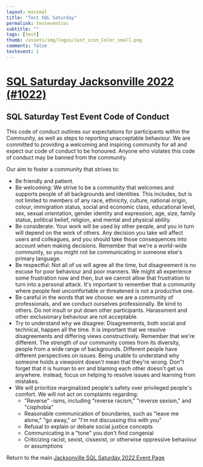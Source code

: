 ```yaml
---
layout: minimal
title: "Test SQL Saturday"
permalink: testeventcoc
subtitle: ""
tags: [test]
thumb: /assets/img/logos/Just_icon_Color_small.png
comments: false
testevent: 1
---
```

# [SQL Saturday Jacksonville 2022 (#1022)](https://sqlsaturday.com/testevent)


## SQL Saturday Test Event Code of Conduct

This code of conduct outlines our expectations for participants within the Community, as well as steps to reporting unacceptable behaviour. We are committed to providing a welcoming and inspiring community for all and expect our code of conduct to be honoured. Anyone who violates this code of conduct may be banned from the community.

Our aim to foster a community that strives to:

- Be friendly and patient.
- Be welcoming: We strive to be a community that welcomes and supports people of all backgrounds and identities. This includes, but is not limited to members of any race, ethnicity, culture, national origin, colour, immigration status, social and economic class, educational level, sex, sexual orientation, gender identity and expression, age, size, family status, political belief, religion, and mental and physical ability.
- Be considerate: Your work will be used by other people, and you in turn will depend on the work of others. Any decision you take will affect users and colleagues, and you should take those consequences into account when making decisions. Remember that we're a world-wide community, so you might not be communicating in someone else's primary language.
- Be respectful: Not all of us will agree all the time, but disagreement is no excuse for poor behaviour and poor manners. We might all experience some frustration now and then, but we cannot allow that frustration to turn into a personal attack. It's important to remember that a community where people feel uncomfortable or threatened is not a productive one.
- Be careful in the words that we choose: we are a community of professionals, and we conduct ourselves professionally. Be kind to others. Do not insult or put down other participants. Harassment and other exclusionary behaviour are not acceptable.
- Try to understand why we disagree: Disagreements, both social and technical, happen all the time. It is important that we resolve disagreements and differing views constructively. Remember that we're different. The strength of our community comes from its diversity, people from a wide range of backgrounds. Different people have different perspectives on issues. Being unable to understand why someone holds a viewpoint doesn't mean that they're wrong. Don"t forget that it is human to err and blaming each other doesn't get us anywhere. Instead, focus on helping to resolve issues and learning from mistakes.
- We will prioritize marginalized people's safety over privileged people's comfort. We will not act on complaints regarding:
    - "Reverse" -isms, including "reverse racism," "reverse sexism," and "cisphobia"
    - Reasonable communication of boundaries, such as "leave me alone," "go away," or "I'm not discussing this with you"
    - Refusal to explain or debate social justice concepts
    - Communicating in a "tone" you don't find congenial
    - Criticizing racist, sexist, cissexist, or otherwise oppressive behaviour or assumptions
    
Return to the main <a href="https://sqlsaturday.com/testevent">Jacksonville SQL Saturday 2022 Event Page</a>